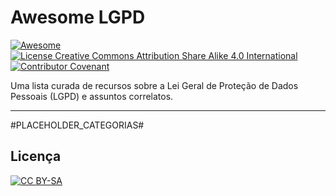 # Awesome LGPD

[![Awesome](https://awesome.re/badge.svg)](https://awesome.re)
[![License Creative Commons Attribution Share Alike 4.0 International](https://img.shields.io/badge/license-CC%20BY--SA-blue)](https://creativecommons.org/licenses/by-sa/4.0/deed.pt_BR)
[![Contributor Covenant](https://img.shields.io/badge/Contributor%20Covenant-2.0-4baaaa.svg)](CODE_OF_CONDUCT.md)

Uma lista curada de recursos sobre a Lei Geral de Proteção de Dados Pessoais (LGPD) e assuntos correlatos.

---

#PLACEHOLDER_CATEGORIAS#

## Licença

[![ CC BY-SA ](https://licensebuttons.net/l/by-sa/3.0/88x31.png)](https://creativecommons.org/licenses/by-sa/4.0/deed.pt_BR)
